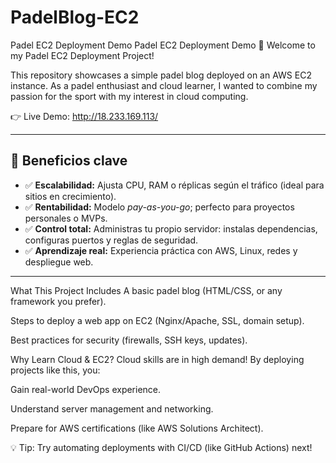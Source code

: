 # PadelBlog-EC2
Padel EC2 Deployment Demo
Padel EC2 Deployment Demo
🚀 Welcome to my Padel EC2 Deployment Project!

This repository showcases a simple padel blog deployed on an AWS EC2 instance. As a padel enthusiast and cloud learner, I wanted to combine my passion for the sport with my interest in cloud computing.

👉 Live Demo: http://18.233.169.113/

---

## 🚀 Beneficios clave

- ✅ **Escalabilidad:** Ajusta CPU, RAM o réplicas según el tráfico (ideal para sitios en crecimiento).
- ✅ **Rentabilidad:** Modelo *pay-as-you-go*; perfecto para proyectos personales o MVPs.
- ✅ **Control total:** Administras tu propio servidor: instalas dependencias, configuras puertos y reglas de seguridad.
- ✅ **Aprendizaje real:** Experiencia práctica con AWS, Linux, redes y despliegue web.

---

What This Project Includes
A basic padel blog (HTML/CSS, or any framework you prefer).

Steps to deploy a web app on EC2 (Nginx/Apache, SSL, domain setup).

Best practices for security (firewalls, SSH keys, updates).

Why Learn Cloud & EC2?
Cloud skills are in high demand! By deploying projects like this, you:

Gain real-world DevOps experience.

Understand server management and networking.

Prepare for AWS certifications (like AWS Solutions Architect).

💡 Tip: Try automating deployments with CI/CD (like GitHub Actions) next!
